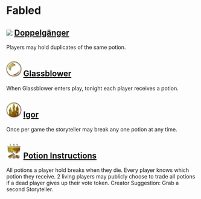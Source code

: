 # Fabled

## ![](Doppelgänger/.image_big.png) [Doppelgänger](Doppelgänger)
Players may hold duplicates of the same potion.

## ![](Glassblower/.image_big.png) [Glassblower](Glassblower)
When Glassblower enters play, tonight each player receives a potion.

## ![](Igor/.image_big.png) [Igor](Igor)
Once per game the storyteller may break any one potion at any time.

## ![](Potion%20Instructions/.image_big.png) [Potion Instructions](Potion%20Instructions)
All potions a player hold breaks when they die. Every player knows which potion they receive. 2 living players may publicly choose to trade all potions if a dead player gives up their vote token. Creator Suggestion: Grab a second Storyteller.

